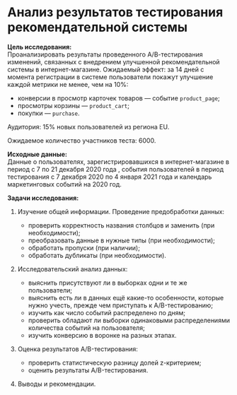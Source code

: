 # Анализ результатов тестирования рекомендательной системы<a class="tocSkip">

**Цель исследования:**  
Проанализировать результаты проведенного А/В-тестирования изменений, связанных с внедрением улучшенной рекомендательной системы в интернет-магазине. Ожидаемый эффект: за 14 дней с момента регистрации в системе пользователи покажут улучшение каждой метрики не менее, чем на 10%:
- конверсии в просмотр карточек товаров — событие `product_page`;
- просмотры корзины — `product_cart`;
- покупки — `purchase`.  
  
Аудитория: 15% новых пользователей из региона EU.  
  
Ожидаемое количество участников теста: 6000.  
  
**Исходные данные:**  
Данные о пользователях, зарегистрировавшихся в интернет-магазине в период с 7 по 21 декабря 2020 года , события пользователей в период тестирования с 7 декабря 2020 по 4 января 2021 года и календарь маркетинговых событий на 2020 год. 
    
**Задачи исследования:**  

1. Изучение общей информации. Проведение предобработки данных:
    - проверить корректность названия столбцов и заменить (при необходимости);
    - преобразовать данные в нужные типы (при необходимости);
    - обработать пропуски (при наличии);
    - обработать дубликаты (при необходимости).    
    
   
2. Исследовательский анализ данных:  
   - выяснить присутствуют ли в выборках одни и те же пользователи;
   - выяснить есть ли в данных ещё какие-то особенности, которые нужно учесть, прежде чем приступать к A/B-тестированию;
   - изучить как число событий распределено по дням;
   - проверить обладают ли выборки одинаковыми распределениями количества событий на пользователя;
   - изучить конверсию в воронке на разных этапах.
   
   
3. Оценка результатов A/B-тестирования:
   - проверить статистическую разницу долей z-критерием;
   - оценить результаты A/B-тестирования. 
   
  
4. Выводы и рекомендации. 
